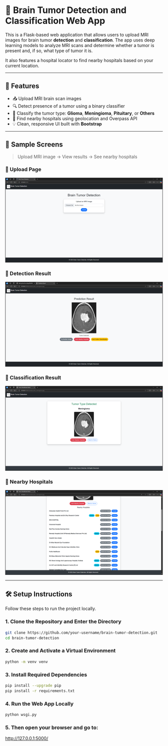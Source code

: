 # 🧠 Brain Tumor Detection and Classification Web App

This is a Flask-based web application that allows users to upload MRI images for brain tumor **detection** and **classification**. The app uses deep learning models to analyze MRI scans and determine whether a tumor is present and, if so, what type of tumor it is.

It also features a hospital locator to find nearby hospitals based on your current location.

---

## 🚀 Features

- 📤 Upload MRI brain scan images  
- 🔍 Detect presence of a tumor using a binary classifier  
- 🧠 Classify the tumor type: **Glioma**, **Meningioma**, **Pituitary**, or **Others**  
- 📍 Find nearby hospitals using geolocation and Overpass API  
- 💡 Clean, responsive UI built with **Bootstrap**

---

## 📸 Sample Screens

> Upload MRI image → View results → See nearby hospitals

### 🔹 Upload Page
![Upload](static/screenshots/upload.png)

### 🔹 Detection Result
![Detection](static/screenshots/prediction.png)

### 🔹 Classification Result
![Classification](static/screenshots/classification.png)

### 🔹 Nearby Hospitals
![Hospitals](static/screenshots/hospital.png)

---

## 🛠️ Setup Instructions

Follow these steps to run the project locally.

### 1. Clone the Repository and Enter the Directory

```bash
git clone https://github.com/your-username/brain-tumor-detection.git
cd brain-tumor-detection
```
### 2. Create and Activate a Virtual Environment

```bash
python -m venv venv
```
### 3. Install Required Dependencies
```bash
pip install --upgrade pip
pip install -r requirements.txt
```
### 4. Run the Web App Locally
```bash
python wsgi.py
```

### 5. Then open your browser and go to:
http://127.0.0.1:5000/
